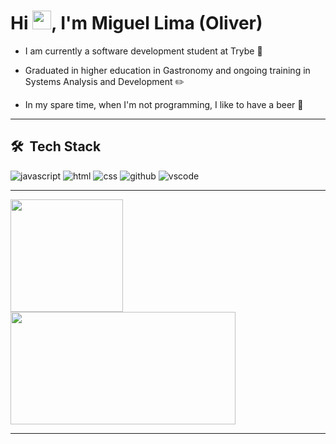 <h1 align="left">Hi <img src="https://raw.githubusercontent.com/kaueMarques/kaueMarques/master/hi.gif" width="30px">, I'm Miguel Lima (Oliver)</h1>

- I am currently a software development student at Trybe :green_heart:

- Graduated in higher education in Gastronomy and ongoing training in Systems Analysis and Development :pencil2:

- In my spare time, when I'm not programming, I like to have a beer 🍺

---

## 🛠 &nbsp;Tech Stack

![javascript](https://img.shields.io/badge/Javascript-6633cc?style=for-the-badge&logo=javascript&logoColor=white)
![html](https://img.shields.io/badge/Html-6633cc?style=for-the-badge&logo=HTML5&logoColor=white)
![css](https://img.shields.io/badge/CSS-6633cc?style=for-the-badge&logo=CSS3&logoColor=white)
![github](https://img.shields.io/badge/Git-6633cc?style=for-the-badge&logo=GITHUB&logoColor=white)
![vscode](https://img.shields.io/badge/Vscode-6633cc?style=for-the-badge&logo=Visualstudiocode&logoColor=white)


 
---

 <div>
  <img height="180em" src="https://github-readme-stats.vercel.app/api?username=Miguel-Lima&show_icons=true&theme=dracula&include_all_commits=false&count_private=true"/>


  <img height="180em" width="360" src="https://github-readme-stats.vercel.app/api/top-langs/?username=Miguel-Lima&layout=compact&langs_count=7&theme=dracula"/>
</div>

---
